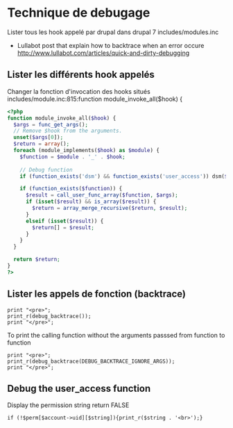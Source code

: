# Technique de debugage

Lister tous les hook appelé par drupal 
dans drupal 7
includes/modules.inc


* Lullabot post that explain how to backtrace when an error occure
http://www.lullabot.com/articles/quick-and-dirty-debugging


## Lister les différents hook appelés

Changer la fonction d'invocation des hooks
situés 
includes/module.inc:815:function module_invoke_all($hook) {


``` php
<?php 
function module_invoke_all($hook) {
  $args = func_get_args();
  // Remove $hook from the arguments.
  unset($args[0]);
  $return = array();
  foreach (module_implements($hook) as $module) {
    $function = $module . '_' . $hook;
    
    // Debug function 
    if (function_exists('dsm') && function_exists('user_access')) dsm($module . ' - ' . $hook);

    if (function_exists($function)) {
      $result = call_user_func_array($function, $args);
      if (isset($result) && is_array($result)) {
        $return = array_merge_recursive($return, $result);
      }
      elseif (isset($result)) {
        $return[] = $result;
      }
    }
  }

  return $return;
}
?>
```

## Lister les appels de fonction (backtrace)
```
print "<pre>";
print_r(debug_backtrace());
print "</pre>";
```
To print the calling function without the arguments passsed from function to function 
```
print "<pre>";
print_r(debug_backtrace(DEBUG_BACKTRACE_IGNORE_ARGS));
print "</pre>";
```


## Debug the user_access function 

Display the permission string return FALSE   
```
if (!$perm[$account->uid][$string]){print_r($string . '<br>');}
```

